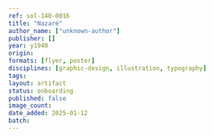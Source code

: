 ```yaml
---
ref: sol-140-0016
title: "Nazaré"
author_name: ["unknown-author"]
publisher: []
year: y1940
origin:
formats: [flyer, poster]
disciplines: [graphic-design, illustration, typography]
tags:
layout: artifact
status: onboarding
published: false
image_count:
date_added: 2025-01-12
batch:
---
```

